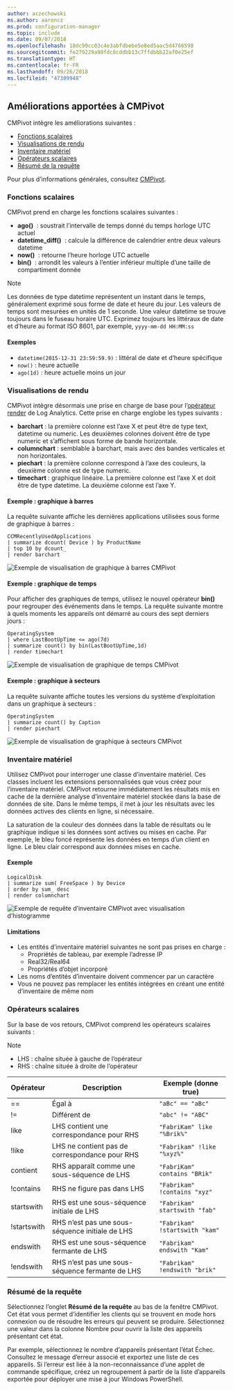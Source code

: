 ```yaml
---
author: aczechowski
ms.author: aaroncz
ms.prod: configuration-manager
ms.topic: include
ms.date: 09/07/2018
ms.openlocfilehash: 18dc99cc03c4e3abfdbebe5e8ed5aac5d4766598
ms.sourcegitcommit: fe279229a90fdc8cddbb13c7ffdbbb22af0e25ef
ms.translationtype: HT
ms.contentlocale: fr-FR
ms.lasthandoff: 09/26/2018
ms.locfileid: "47389948"
---
```

## <a name="bkmk_cmpivot"></a> Améliorations apportées à CMPivot
<!--1359068-->

CMPivot intègre les améliorations suivantes :  
- [Fonctions scalaires](#bkmk_cmpivot-functions)  
- [Visualisations de rendu](#bkmk_cmpivot-charts)  
- [Inventaire matériel](#bkmk_cmpivot-hinv)  
- [Opérateurs scalaires](#bkmk_cmpivot-operators)  
- [Résumé de la requête](#bkmk_cmpivot-summary)  

Pour plus d’informations générales, consultez [CMPivot](/sccm/core/servers/manage/cmpivot).


### <a name="bkmk_cmpivot-functions"></a> Fonctions scalaires
CMPivot prend en charge les fonctions scalaires suivantes :
- **ago()**  : soustrait l’intervalle de temps donné du temps horloge UTC actuel  
- **datetime_diff()**  : calcule la différence de calendrier entre deux valeurs datetime  
- **now()**  : retourne l’heure horloge UTC actuelle  
- **bin()**  : arrondit les valeurs à l’entier inférieur multiple d’une taille de compartiment donnée  

> [!Note]  
> Les données de type datetime représentent un instant dans le temps, généralement exprimé sous forme de date et heure du jour. Les valeurs de temps sont mesurées en unités de 1 seconde. Une valeur datetime se trouve toujours dans le fuseau horaire UTC. Exprimez toujours les littéraux de date et d’heure au format ISO 8601, par exemple, `yyyy-mm-dd HH:MM:ss`  

#### <a name="examples"></a>Exemples
- `datetime(2015-12-31 23:59:59.9)` : littéral de date et d’heure spécifique   
- `now()` : heure actuelle  
- `ago(1d)` : heure actuelle moins un jour  


### <a name="bkmk_cmpivot-charts"></a> Visualisations de rendu

CMPivot intègre désormais une prise en charge de base pour l’[opérateur render](https://docs.microsoft.com/azure/kusto/query/renderoperator) de Log Analytics. Cette prise en charge englobe les types suivants :  
- **barchart** : la première colonne est l’axe X et peut être de type text, datetime ou numeric. Les deuxièmes colonnes doivent être de type numeric et s’affichent sous forme de bande horizontale.  
- **columnchart** : semblable à barchart, mais avec des bandes verticales et non horizontales.  
- **piechart** : la première colonne correspond à l’axe des couleurs, la deuxième colonne est de type numeric.  
- **timechart** : graphique linéaire. La première colonne est l’axe X et doit être de type datetime. La deuxième colonne est l’axe Y.  

#### <a name="example-bar-chart"></a>Exemple : graphique à barres
La requête suivante affiche les dernières applications utilisées sous forme de graphique à barres :

```
CCMRecentlyUsedApplications
| summarize dcount( Device ) by ProductName
| top 10 by dcount_
| render barchart
```
![Exemple de visualisation de graphique à barres CMPivot](../media/1359068-cmpivot-barchart.png)

#### <a name="example-time-chart"></a>Exemple : graphique de temps
Pour afficher des graphiques de temps, utilisez le nouvel opérateur **bin()** pour regrouper des événements dans le temps. La requête suivante montre à quels moments les appareils ont démarré au cours des sept derniers jours :

``` 
OperatingSystem 
| where LastBootUpTime <= ago(7d)
| summarize count() by bin(LastBootUpTime,1d)
| render timechart
```
![Exemple de visualisation de graphique de temps CMPivot](../media/1359068-cmpivot-timechart.png)

#### <a name="example-pie-chart"></a>Exemple : graphique à secteurs
La requête suivante affiche toutes les versions du système d’exploitation dans un graphique à secteurs :

```
OperatingSystem 
| summarize count() by Caption
| render piechart
```
![Exemple de visualisation de graphique à secteurs CMPivot](../media/1359068-cmpivot-piechart.png)


### <a name="bkmk_cmpivot-hinv"></a> Inventaire matériel
Utilisez CMPivot pour interroger une classe d’inventaire matériel. Ces classes incluent les extensions personnalisées que vous créez pour l’inventaire matériel. CMPivot retourne immédiatement les résultats mis en cache de la dernière analyse d’inventaire matériel stockée dans la base de données de site. Dans le même temps, il met à jour les résultats avec les données actives des clients en ligne, si nécessaire.

La saturation de la couleur des données dans la table de résultats ou le graphique indique si les données sont actives ou mises en cache. Par exemple, le bleu foncé représente les données en temps d’un client en ligne. Le bleu clair correspond aux données mises en cache.

#### <a name="example"></a>Exemple
```
LogicalDisk
| summarize sum( FreeSpace ) by Device
| order by sum_ desc
| render columnchart
```
![Exemple de requête d’inventaire CMPivot avec visualisation d’histogramme](../media/1359068-cmpivot-inventory.png)

#### <a name="limitations"></a>Limitations
- Les entités d’inventaire matériel suivantes ne sont pas prises en charge :  
    - Propriétés de tableau, par exemple l’adresse IP  
    - Real32/Real64 <!--example?-->  
    - Propriétés d’objet incorporé <!--example?-->  
- Les noms d’entités d’inventaire doivent commencer par un caractère
- Vous ne pouvez pas remplacer les entités intégrées en créant une entité d’inventaire de même nom  


### <a name="bkmk_cmpivot-operators"></a> Opérateurs scalaires
Sur la base de vos retours, CMPivot comprend les opérateurs scalaires suivants :  

> [!Note]  
> - LHS : chaîne située à gauche de l’opérateur  
> - RHS : chaîne située à droite de l’opérateur  


|Opérateur|Description|Exemple (donne true)|
|--------|-----------|---------------------|
|==|Égal à|`"aBc" == "aBc"`|
|!=|Différent de|`"abc" != "ABC"`|
|like|LHS contient une correspondance pour RHS|`"FabriKam" like "%Brik%"`|
|!like|LHS ne contient pas de correspondance pour RHS|`"Fabrikam" !like "%xyz%"`|
|contient|RHS apparaît comme une sous-séquence de LHS|`"FabriKam" contains "BRik"`|
|!contains|RHS ne figure pas dans LHS|`"Fabrikam" !contains "xyz"`|
|startswith|RHS est une sous-séquence initiale de LHS|`"Fabrikam" startswith "fab"`|
|!startswith|RHS n’est pas une sous-séquence initiale de LHS|`"Fabrikam" !startswith "kam"`|
|endswith|RHS est une sous-séquence fermante de LHS|`"Fabrikam" endswith "Kam"`|
|!endswith|RHS n’est pas une sous-séquence fermante de LHS|`"Fabrikam" !endswith "brik"`|


### <a name="bkmk_cmpivot-summary"></a> Résumé de la requête
Sélectionnez l’onglet **Résumé de la requête** au bas de la fenêtre CMPivot. Cet état vous permet d’identifier les clients qui se trouvent en mode hors connexion ou de résoudre les erreurs qui peuvent se produire. Sélectionnez une valeur dans la colonne Nombre pour ouvrir la liste des appareils présentant cet état. 

Par exemple, sélectionnez le nombre d’appareils présentant l’état Échec. Consultez le message d’erreur associé et exportez une liste de ces appareils. Si l’erreur est liée à la non-reconnaissance d’une applet de commande spécifique, créez un regroupement à partir de la liste d’appareils exportée pour déployer une mise à jour Windows PowerShell.  